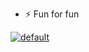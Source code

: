 - ⚡ Fun for fun

[![default](https://github-readme-stats.vercel.app/api/pin/?username=tulamelkii&repo=openstack&theme=transparent)]([https://github.com/tulamelkii/openstack]) 
 

<!---
tulamelkii/tulamelkii is a ✨ special ✨ repository because its `README.md` (this file) appears on your GitHub profile.
You can click the Preview link to take a look at your changes.
--->
